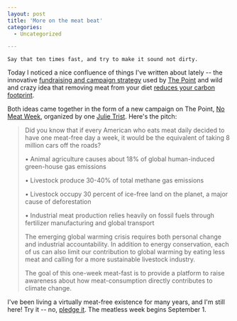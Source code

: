 ```yaml
---
layout: post
title: 'More on the meat beat'
categories:
  - Uncategorized

---
```



    Say that ten times fast, and try to make it sound not dirty.

Today I noticed a nice confluence of things I've written about lately -- the innovative <a href="http://www.levjoy.com/blog/2008/07/14/journos-funded/">fundraising and campaign strategy</a> used by <a href="http://www.thepoint.com/">The Point</a> and wild and crazy idea that removing meat from your diet <a href="http://www.levjoy.com/blog/2008/07/19/meat-causes-global-warming/">reduces your carbon footprint</a>.

Both ideas came together in the form of a new campaign on The Point, <a href="http://www.thepoint.com/campaigns/no-meat-week-help-stop-global-warming">No Meat Week</a>, organized by one <a href="http://www.thepoint.com/users/julia-trist">Julie Trist</a>. Here's the pitch:
<blockquote>Did you know that if every American who eats meat daily decided to have one meat-free day a week, it would be the equivalent of taking 8 million cars off the roads?

• Animal agriculture causes about 18% of global human-induced green-house gas emissions

• Livestock produce 30-40% of total methane gas emissions

• Livestock occupy 30 percent of ice-free land on the planet, a major cause of deforestation

• Industrial meat production relies heavily on fossil fuels through fertilizer manufacturing and global transport

The emerging global warming crisis requires both personal change and industrial accountability. In addition to energy conservation, each of us can also limit our contribution to global warming by eating less meat and calling for a more sustainable livestock industry.

The goal of this one-week meat-fast is to provide a platform to raise awareness about how meat-consumption directly contributes to climate change.</blockquote>
I've been living a virtually meat-free existence for many years, and I'm still here! Try it -- no, <a href="http://www.thepoint.com/campaigns/no-meat-week-help-stop-global-warming">pledge it</a>. The meatless week begins September 1.
  
